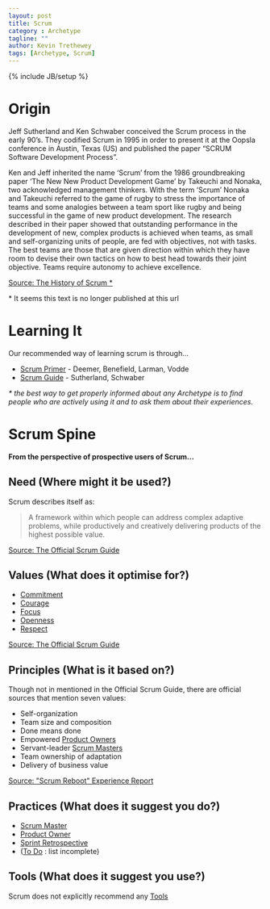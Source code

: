 ```yaml
---
layout: post
title: Scrum
category : Archetype
tagline: ""
author: Kevin Trethewey
tags: [Archetype, Scrum]
---
```

{% include JB/setup %}

# Origin
Jeff Sutherland and Ken Schwaber conceived the Scrum process in the early 90’s. They codified Scrum in 1995 in order to present it at the Oopsla conference in Austin, Texas (US) and published the paper “SCRUM Software Development Process”.

Ken and Jeff inherited the name ‘Scrum’ from the 1986 groundbreaking paper ‘The New New Product Development Game’ by Takeuchi and Nonaka, two acknowledged management thinkers. With the term ‘Scrum’ Nonaka and Takeuchi referred to the game of rugby to stress the importance of teams and some analogies between a team sport like rugby and being successful in the game of new product development. The research described in their paper showed that outstanding performance in the development of new, complex products is achieved when teams, as small and self-organizing units of people, are fed with objectives, not with tasks. The best teams are those that are given direction within which they have room to devise their own tactics on how to best head towards their joint objective. Teams require autonomy to achieve excellence.

[Source: The History of Scrum &#42;](http://www.scrumguides.org/history.html)

&#42; It seems this text is no longer published at this url

# Learning It
Our recommended way of learning scrum is through...

* [Scrum Primer](http://scrumprimer.org/) - Deemer, Benefield, Larman, Vodde
* [Scrum Guide](http://www.scrumguides.org/) - Sutherland, Schwaber

*&#42; the best way to get properly informed about any Archetype is to find people who are actively using it and to ask them about their experiences.*

# Scrum Spine

**From the perspective of prospective users of Scrum...**

## Need (Where might it be used?)
Scrum describes itself as:

> A framework within which people can address complex adaptive problems, while productively and creatively delivering products of the highest possible value.

[Source: The Official Scrum Guide](http://www.scrumguides.org/docs/scrumguide/v2016/2016-Scrum-Guide-US.pdf)

## Values (What does it optimise for?)
* [Commitment](/value/Commitment)
* [Courage](/value/Courage)
* [Focus](/value/focus)
* [Openness](/value/openness)
* [Respect](/value/respect)

[Source: The Official Scrum Guide](http://www.scrumguides.org/docs/scrumguide/v2016/2016-Scrum-Guide-US.pdf)

## Principles (What is it based on?)
Though not in mentioned in the Official Scrum Guide, there are official sources that mention seven values:

* Self-organization
* Team size and composition
* Done means done
* Empowered [Product Owners](/practice/ScrumProductOwner)
* Servant-leader [Scrum Masters](/practice/ScrumMaster)
* Team ownership of adaptation
* Delivery of business value

[Source: "Scrum Reboot" Experience Report](https://www.agilealliance.org/resources/experience-reports/scrum-reboot-this-time-with-the-values/)

## Practices (What does it suggest you do?)
* [Scrum Master](/practice/ScrumMaster)
* [Product Owner](/practice/ScrumProductOwner)
* [Sprint Retrospective](/practice/TeamRetrospective)
* ([To Do](/explanation/TODO) : list incomplete)

## Tools (What does it suggest you use?)
Scrum does not explicitly recommend any [Tools](/tools.html)